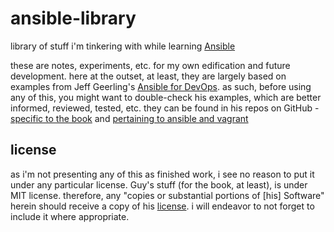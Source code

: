 # ansible-library
library of stuff i'm tinkering with while learning [Ansible](https://www.ansible.com/)

these are notes, experiments, etc. for my own edification and future development. here at the outset, at least, they are largely based on examples from Jeff Geerling's [Ansible for DevOps](http://ansiblefordevops.com/). as such, before using any of this, you might want to double-check his examples, which are better informed, reviewed, tested, etc. they can be found in his repos on GitHub - [specific to the book](https://github.com/geerlingguy/ansible-for-devops) and [pertaining to ansible and vagrant](https://github.com/geerlingguy/ansible-vagrant-examples)

## license
as i'm not presenting any of this as finished work, i see no reason to put it under any particular license. Guy's stuff (for the book, at least), is under MIT license. therefore, any "copies or substantial portions of [his] Software" herein should receive a copy of his [license](https://github.com/geerlingguy/ansible-for-devops/blob/master/LICENSE). i will endeavor to not forget to include it where appropriate.
